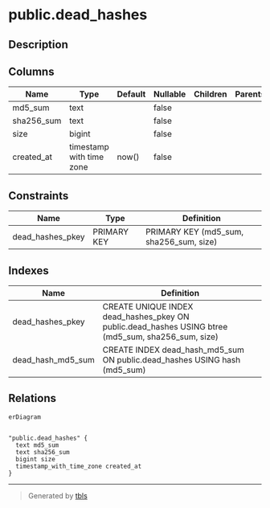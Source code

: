 # public.dead_hashes

## Description

## Columns

| Name | Type | Default | Nullable | Children | Parents | Comment |
| ---- | ---- | ------- | -------- | -------- | ------- | ------- |
| md5_sum | text |  | false |  |  |  |
| sha256_sum | text |  | false |  |  |  |
| size | bigint |  | false |  |  |  |
| created_at | timestamp with time zone | now() | false |  |  |  |

## Constraints

| Name | Type | Definition |
| ---- | ---- | ---------- |
| dead_hashes_pkey | PRIMARY KEY | PRIMARY KEY (md5_sum, sha256_sum, size) |

## Indexes

| Name | Definition |
| ---- | ---------- |
| dead_hashes_pkey | CREATE UNIQUE INDEX dead_hashes_pkey ON public.dead_hashes USING btree (md5_sum, sha256_sum, size) |
| dead_hash_md5_sum | CREATE INDEX dead_hash_md5_sum ON public.dead_hashes USING hash (md5_sum) |

## Relations

```mermaid
erDiagram


"public.dead_hashes" {
  text md5_sum
  text sha256_sum
  bigint size
  timestamp_with_time_zone created_at
}
```

---

> Generated by [tbls](https://github.com/k1LoW/tbls)

